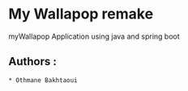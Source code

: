 # My Wallapop remake
myWallapop Application using java and spring boot

## Authors :
    * Othmane Bakhtaoui

